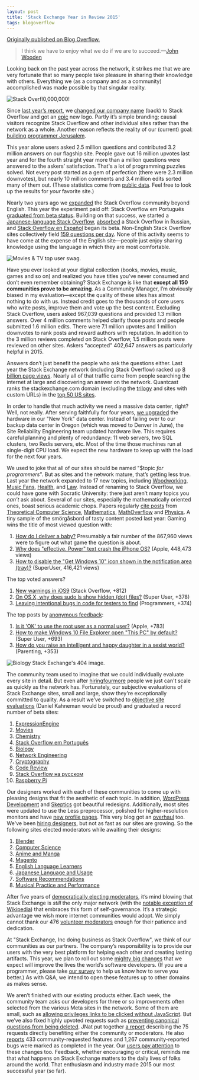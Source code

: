 ```yaml
---
layout: post
title: 'Stack Exchange Year in Review 2015'
tags: blogoverflow 
---
```



[Originally published on Blog
Overflow.](https://stackoverflow.blog/2016/01/12/year-in-review-2015/)

> I think we have to enjoy what we do if we are to succeed.—[John
> Wooden](https://en.wikipedia.org/wiki/John_Wooden)

Looking back on the past year across the network, it strikes me that
we are very fortunate that so many people take pleasure in sharing
their knowledge with others. Everything we (as a company and as a
community) accomplished was made possible by that singular reality.

![Stack
Overfl0,000,000!](/images/3dd7ec6cf6427c4992762a0be2919fa5843a7b73-302x85.png)

Since [last year’s
report](https://blog.stackoverflow.com/2015/01/year-in-review-2014/),
we [changed our company
name](https://blog.stackoverflow.com/2015/09/were-changing-our-name-back-to-stack-overflow/)
(back) to Stack Overflow and got an
[epic](https://www.youtube.com/watch?v=uipTZ2re4Uk) new logo. Partly
it’s simple branding; causal visitors recognize Stack Overflow and
other individual sites rather than the network as a whole. Another
reason reflects the reality of our (current) goal: [building
programmer
Jerusalem](https://blog.stackoverflow.com/2015/01/andreessen-horowitz-invests-in-stack-exchange/).

This year alone users asked 2.5 million questions and contributed 3.2
million answers on our flagship site. People gave out 16 million
upvotes last year and for the fourth straight year more than a million
questions were answered to the askers’ satisfaction. That's a lot of
programming puzzles solved. Not every post started as a gem of
perfection (there were 2.3 million downvotes), but nearly 10 million
comments and 3.4 million edits sorted many of them out. (These
statistics come from [public
data](http://data.stackexchange.com/stackoverflow/query/419383/yearly-stats?year=2015&opt.textResults=true). Feel
free to look up the results for *your* favorite site.)

Nearly two years ago we
[expanded](https://blog.stackoverflow.com/2014/02/cant-we-all-be-reasonable-and-speak-english/)
the Stack Overflow community beyond English. This year the experiment
paid off: Stack Overflow em Português [graduated from beta
status](https://blog.stackoverflow.com/2015/06/stack-overflow-in-portuguese-now-with-less-beta/). Building
on that success, we started a [Japanese-language Stack
Overflow](https://blog.stackoverflow.com/2014/12/stack-overflow-in-japanese/),
[absorbed](https://blog.stackoverflow.com/2015/06/welcome-nicolas-chabanovsky-and-stack-overflow-in-russian/)
a Stack Overflow in Russian, and [Stack Overflow en
Español](https://blog.stackoverflow.com/2015/08/welcome-juan-garza-and-stack-overflow-en-espa%C3%B1ol/)
began its beta. Non-English Stack Overflow sites collectively field
[159 questions per
day](http://stackexchange.com/sites#questionsperday). None of this
activity seems to have come at the expense of the English site—people
just enjoy sharing knowledge using the language in which they are most
comfortable.

![Movies & TV top user
swag.](/images/7d82deb62942ab6bc9cbfa056afb74894d7689da-645x470.png)

Have you ever looked at your digital collection (books, movies, music,
games and so on) and realized you have titles you’ve never consumed
and don’t even remember obtaining? Stack Exchange is like that
**except all 150 communities prove to be amazing**. As a Community
Manager, I’m obviously biased in my evaluation—except the quality of
these sites has almost nothing to do with us. Instead credit goes to
the thousands of core users who write posts, improve them and vote up
the best content. Excluding Stack Overflow, users asked 967,039
questions and provided 1.3 million answers. Over 4 million comments
helped clarify those posts and people submitted 1.6 million
edits. There were 7.1 million upvotes and 1 million downvotes to rank
posts and reward authors with reputation. In addition to the 3 million
reviews completed on Stack Overflow, 1.5 million posts were reviewed
on other sites. Askers "accepted" 402,647 answers as particularly
helpful in 2015.

Answers don’t just benefit the people who ask the questions
either. Last year the Stack Exchange network (including Stack
Overflow) racked up [8 billion page
views](https://www.quantcast.com/p-c1rF4kxgLUzNc#/trafficCard). Nearly
all of that traffic came from people searching the internet at large
and discovering an answer on the network. Quantcast ranks the
stackexchange.com domain (excluding the
[trilogy](https://blog.stackoverflow.com/2009/05/the-stack-overflow-trilogy/)
and sites with custom URLs) in the [top 50 US
sites](https://www.quantcast.com/top-sites/US/1). 

In order to handle that much activity we need a massive data
center, right? Well, not really. After serving faithfully for four
years, [we
upgraded](http://blog.serverfault.com/2015/03/05/how-we-upgrade-a-live-data-center/)
the hardware in our "New York" data center. Instead of failing over to
our backup data center in Oregon (which was moved to Denver in June),
the Site Reliability Engineering team updated hardware live. This
requires careful planning and plenty of redundancy: 11 web servers,
two SQL clusters, two Redis servers, etc. Most of the time those
machines run at single-digit CPU load. We expect the new hardware to
keep up with the load for the next four years.

We used to joke that all of our sites should be named "$topic *for
programmers*". But as sites and the network mature, that’s getting
less true. Last year the network expanded to 17 new topics, including
[Woodworking](http://woodworking.stackexchange.com/), [Music
Fans](http://musicfans.stackexchange.com/),
[Health](http://health.stackexchange.com/), and
[Law](http://law.stackexchange.com/). Instead of renaming to Stack
Overflow, we could have gone with Socratic University: there just
aren’t many topics you *can’t* ask about. Several of our sites,
especially the mathematically oriented ones, boast serious academic
chops. Papers regularly [cite
posts](http://meta.mathoverflow.net/a/2436/36770) from [Theoretical
Computer Science](http://cstheory.stackexchange.com/),
[Mathematics](http://math.stackexchange.com/),
[MathOverflow](http://mathoverflow.net/) and
[Physics](http://physics.stackexchange.com/). A tiny sample of the
smörgåsbord of tasty content posted last year: Gaming wins the title
of most viewed question with:

1. [How do I deliver a
   baby?](http://gaming.stackexchange.com/questions/223800) Presumably
   a fair number of the 867,960 views were to figure out what game the
   question is about.
2. [Why does "effective. Power" text crash the iPhone
   OS?](http://apple.stackexchange.com/questions/189045) (Apple,
   448,473 views)
3. [How to disable the "Get Windows 10" icon shown in the notification
   area (tray)?](http://superuser.com/questions/922068) (SuperUser,
   416,421 views)

The top voted answers?

1. [New warnings in iOS9](http://stackoverflow.com/questions/30856364)
   (Stack Overflow, +812)
2. [On OS X, why does sudo ls show hidden (dot)
   files?](http://superuser.com/questions/931622) (Super User, +378)
3. [Leaving intentional bugs in code for testers to
   find](http://programmers.stackexchange.com/questions/271399)
   (Programmers, +374)

The top posts by [anonymous
feedback](http://meta.stackexchange.com/q/98630/1438):

1. [Is it 'OK' to use the root user as a normal
   user?](http://apple.stackexchange.com/questions/192422) (Apple,
   +783)
2. [How to make Windows 10 File Explorer open "This PC" by
   default?](http://superuser.com/questions/879268) (Super User, +693)
3. [How do you raise an intelligent and happy daughter in a sexist
   world?](http://parenting.stackexchange.com/questions/19025)
   (Parenting, +353)

![Biology Stack Exchange's 404
image.](/images/b73da462e5aac1384ea697bfe782903f1db34908-500x220.png)

The community team used to imagine that we could individually evaluate
every site in detail. But even after
[hiring](https://blog.stackoverflow.com/2015/04/jnat-and-animuson-workin-on-ur-problemz/)[four](https://blog.stackoverflow.com/2015/06/pivoting-into-a-new-career-please-welcome-taryn-pratt-bluefooted-community-manager/)[more](https://blog.stackoverflow.com/2015/08/welcome-juan-garza-and-stack-overflow-en-espa%C3%B1ol/)
people we just can't scale as quickly as the network has. Fortunately,
our subjective evaluations of Stack Exchange sites, small and large,
show they're exceptionally committed to quality. As a result we’ve
switched to [objective site
evaluations](http://meta.stackexchange.com/q/257614/1438) (Daniel
Kahneman would be proud) and graduated a record number of beta sites:

1. [ExpressionEngine](http://expressionengine.stackexchange.com/)
2. [Movies](http://movies.stackexchange.com/)
3. [Chemistry](http://chemistry.stackexchange.com/)
4. [Stack Overflow em Português](http://pt.stackoverflow.com/)
5. [Biology](http://biology.stackexchange.com/)
6. [Network Engineering](http://networkengineering.stackexchange.com/)
7. [Cryptography](http://crypto.stackexchange.com/)
8. [Code Review](http://codereview.stackexchange.com/)
9. [Stack Overflow на русском](http://ru.stackoverflow.com/)
10. [Raspberry Pi](http://raspberrypi.stackexchange.com/)

Our designers worked with each of these communities to come up with
pleasing designs that fit the aesthetic of each topic. In addition,
[WordPress Development](http://wordpress.stackexchange.com/) and
[Skeptics](http://skeptics.stackexchange.com/) got beautiful
redesigns. Additionally, most sites were updated to use the Less
preprocessor, polished for higher-resolution monitors and have [new
profile
pages](https://blog.stackoverflow.com/2015/04/two-new-user-pages-one-new-stat-this-on/). This
very blog got an
[overhaul](https://blog.stackoverflow.com/2015/07/the-new-stack-exchange-blog/)
too. We've been [hiring
designers](http://stackexchange.com/work-here/87771/senior-product-designer),
but not as fast as our sites are growing. So the following sites
elected moderators while awaiting their designs:

1. [Blender](http://blender.stackexchange.com/)
2. [Computer Science](http://cs.stackexchange.com/)
3. [Anime and Manga](http://anime.stackexchange.com/)
4. [Magento](http://magento.stackexchange.com/)
5. [English Language Learners](http://ell.stackexchange.com/)
6. [Japanese Language and Usage](http://japanese.stackexchange.com/)
7. [Software Recommendations](http://softwarerecs.stackexchange.com/)
8. [Musical Practice and Performance](http://music.stackexchange.com/)

After five years of [democratically electing
moderators](https://blog.stackoverflow.com/2010/12/stack-exchange-moderator-elections-begin/),
it’s mind blowing that Stack Exchange is *still* the only major
network (with the [notable exception of
Wikipedia](http://skeptics.stackexchange.com/a/31377/3252)) that
embraces this form of self-governance. It’s a strategic advantage we
wish more internet communities would adopt. We simply cannot thank our
476 [volunteer
moderators](http://stackexchange.com/about/moderators?by=users) enough
for their patience and dedication.

At "Stack Exchange, Inc doing business as Stack Overflow", we think of
our communities as our partners. The company’s responsibility is to
provide our users with the very best platform for helping each other
and creating lasting artifacts. This year, we plan to roll out some
[mighty big
changes](http://meta.stackoverflow.com/questions/310066/stack-overflow-serving-programmers-even-better)
that we expect will improve the lives the world’s software
developers. (If you are a programmer, please take [our
survey](http://meta.stackoverflow.com/questions/314186/stack-overflow-annual-survey-2016)
to help us know how to serve you better.) As with Q&A, we intend to
open these features up to other domains as makes sense.

We aren’t finished with our existing products either. Each week, the
community team asks our developers for three or so improvements often
selected from the various Meta sites in the network. Some of them are
small, such as [allowing privileges links to be clicked without
JavaScript](http://meta.stackexchange.com/questions/208667/allow-privileges-links-to-be-clicked-without-javascript). But
we’ve also fixed highly upvoted requests such as [preventing canonical
questions from being
deleted](http://meta.stackexchange.com/questions/221619/auto-flag-duplicates-of-deleted-questions-for-reopening-deletion). JNat
put together [a
report](https://docs.google.com/spreadsheets/d/1b7191M2e2NnDJu11qKsV1ld8GiMjuv73UHT9gVX-H9k/edit?usp=sharing)
describing the 75 requests directly benefiting either the community or
moderators. He also
[reports](https://docs.google.com/spreadsheets/d/1o-o_8PIQENVjeLBS9hhpy01rfnjuuxUbhZUn6vf1_nE/edit?usp=sharing)
433 community-requested features and 1,267 community-reported bugs
were marked as completed in the year. Our [users pay
attention](http://meta.stackexchange.com/a/247647/1438) to these
changes too. Feedback, whether encouraging or critical, reminds me
that what happens on Stack Exchange matters to the daily lives of
folks around the world. That enthusiasm and industry made 2015 our
most successful year (so far).
